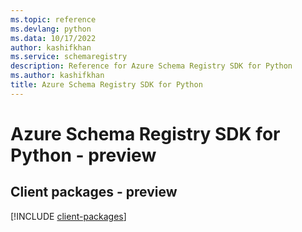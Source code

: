 ```yaml
---
ms.topic: reference
ms.devlang: python
ms.data: 10/17/2022
author: kashifkhan
ms.service: schemaregistry
description: Reference for Azure Schema Registry SDK for Python
ms.author: kashifkhan
title: Azure Schema Registry SDK for Python
---
```

# Azure Schema Registry SDK for Python - preview

## Client packages - preview
[!INCLUDE [client-packages](schema-registry-client-index.md)]